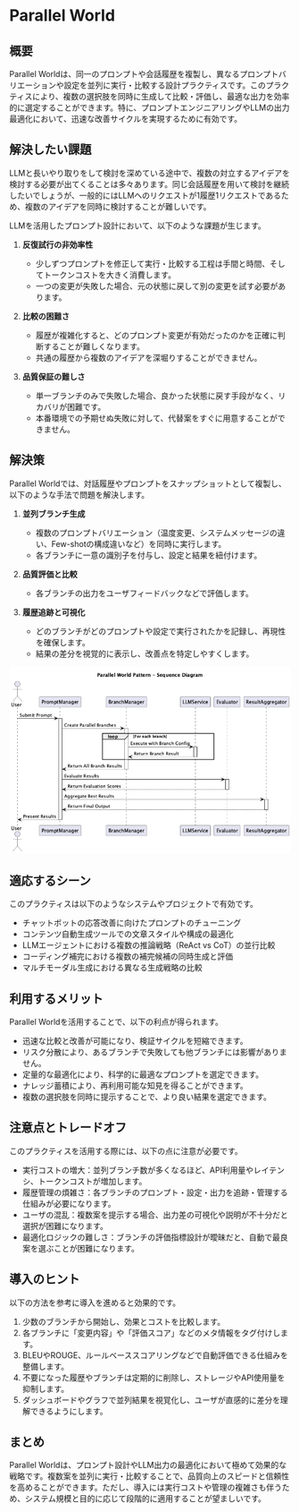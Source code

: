 # Parallel World

## 概要

Parallel Worldは、同一のプロンプトや会話履歴を複製し、異なるプロンプトバリエーションや設定を並列に実行・比較する設計プラクティスです。このプラクティスにより、複数の選択肢を同時に生成して比較・評価し、最適な出力を効率的に選定することができます。特に、プロンプトエンジニアリングやLLMの出力最適化において、迅速な改善サイクルを実現するために有効です。

## 解決したい課題

LLMと長いやり取りをして検討を深めている途中で、複数の対立するアイデアを検討する必要が出てくることは多々あります。同じ会話履歴を用いて検討を継続したいでしょうが、一般的にはLLMへのリクエストが1履歴1リクエストであるため、複数のアイデアを同時に検討することが難しいです。

LLMを活用したプロンプト設計において、以下のような課題が生じます。

1. **反復試行の非効率性**
   - 少しずつプロンプトを修正して実行・比較する工程は手間と時間、そしてトークンコストを大きく消費します。
   - 一つの変更が失敗した場合、元の状態に戻して別の変更を試す必要があります。

2. **比較の困難さ**
   - 履歴が複雑化すると、どのプロンプト変更が有効だったのかを正確に判断することが難しくなります。
   - 共通の履歴から複数のアイデアを深堀りすることができません。

3. **品質保証の難しさ**
   - 単一ブランチのみで失敗した場合、良かった状態に戻す手段がなく、リカバリが困難です。
   - 本番環境での予期せぬ失敗に対して、代替案をすぐに用意することができません。

## 解決策

Parallel Worldでは、対話履歴やプロンプトをスナップショットとして複製し、以下のような手法で問題を解決します。

1. **並列ブランチ生成**
   - 複数のプロンプトバリエーション（温度変更、システムメッセージの違い、Few-shotの構成違いなど）を同時に実行します。
   - 各ブランチに一意の識別子を付与し、設定と結果を紐付けます。

2. **品質評価と比較**
   - 各ブランチの出力をユーザフィードバックなどで評価します。

3. **履歴追跡と可視化**
   - どのブランチがどのプロンプトや設定で実行されたかを記録し、再現性を確保します。
   - 結果の差分を視覚的に表示し、改善点を特定しやすくします。

![img](uml/images/parallel_world_pattern_sequence.png)

## 適応するシーン

このプラクティスは以下のようなシステムやプロジェクトで有効です。

- チャットボットの応答改善に向けたプロンプトのチューニング
- コンテンツ自動生成ツールでの文章スタイルや構成の最適化
- LLMエージェントにおける複数の推論戦略（ReAct vs CoT）の並行比較
- コーディング補完における複数の補完候補の同時生成と評価
- マルチモーダル生成における異なる生成戦略の比較

## 利用するメリット

Parallel Worldを活用することで、以下の利点が得られます。

- 迅速な比較と改善が可能になり、検証サイクルを短縮できます。
- リスク分散により、あるブランチで失敗しても他ブランチには影響がありません。
- 定量的な最適化により、科学的に最適なプロンプトを選定できます。
- ナレッジ蓄積により、再利用可能な知見を得ることができます。
- 複数の選択肢を同時に提示することで、より良い結果を選定できます。

## 注意点とトレードオフ

このプラクティスを活用する際には、以下の点に注意が必要です。

- 実行コストの増大：並列ブランチ数が多くなるほど、API利用量やレイテンシ、トークンコストが増加します。
- 履歴管理の煩雑さ：各ブランチのプロンプト・設定・出力を追跡・管理する仕組みが必要になります。
- ユーザの混乱：複数案を提示する場合、出力差の可視化や説明が不十分だと選択が困難になります。
- 最適化ロジックの難しさ：ブランチの評価指標設計が曖昧だと、自動で最良案を選ぶことが困難になります。

## 導入のヒント

以下の方法を参考に導入を進めると効果的です。

1. 少数のブランチから開始し、効果とコストを比較します。
2. 各ブランチに「変更内容」や「評価スコア」などのメタ情報をタグ付けします。
3. BLEUやROUGE、ルールベーススコアリングなどで自動評価できる仕組みを整備します。
4. 不要になった履歴やブランチは定期的に削除し、ストレージやAPI使用量を抑制します。
5. ダッシュボードやグラフで並列結果を視覚化し、ユーザが直感的に差分を理解できるようにします。

## まとめ

Parallel Worldは、プロンプト設計やLLM出力の最適化において極めて効果的な戦略です。複数案を並列に実行・比較することで、品質向上のスピードと信頼性を高めることができます。ただし、導入には実行コストや管理の複雑さも伴うため、システム規模と目的に応じて段階的に適用することが望ましいです。
